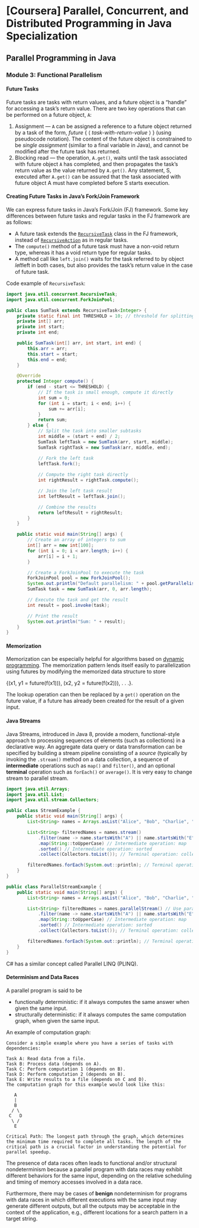 # [Coursera] Parallel, Concurrent, and Distributed Programming in Java Specialization

## Parallel Programming in Java

### Module 3: Functional Parallelism

#### Future Tasks

Future tasks are tasks with return values, and a future object is a “handle” for accessing a task’s return value. There are two key operations that can be performed on a future object, `A`: 

1. Assignment — `A` can be assigned a reference to a future object returned by a task of the form, *future* { ⟨ *task-with-return-value* ⟩ } (using pseudocode notation). The content of the future object is constrained to be *single assignment* (similar to a final variable in Java), and cannot be modified after the future task has returned.
2. Blocking read — the operation, `A.get()`, waits until the task associated with future object `A` has completed, and then propagates the task’s return value as the value returned by `A.get()`.  Any statement, S, executed after `A.get()` can be assured that the task associated with future object A must have completed before S starts execution.

#### Creating Future Tasks in Java’s Fork/Join Framework

We can express future tasks in Java’s Fork/Join (FJ) framework. Some key differences between future tasks and regular tasks in the FJ framework are as follows:

- A future task extends the [`RecursiveTask`](https://docs.oracle.com/javase/8/docs/api/java/util/concurrent/RecursiveTask.html) class in the FJ framework, instead of [`RecursiveAction`](https://docs.oracle.com/javase/8/docs/api/java/util/concurrent/RecursiveAction.html) as in regular tasks.
- The `compute()` method of a future task must have a non-void return type, whereas it has a void return type for regular tasks.
- A method call like `left.join()` waits for the task referred to by object 𝑙𝑒𝑓𝑡left in both cases, but also provides the task’s return value  in the case of future task.

Code example of `RecursiveTask`:

```Java
import java.util.concurrent.RecursiveTask;
import java.util.concurrent.ForkJoinPool;

public class SumTask extends RecursiveTask<Integer> {
    private static final int THRESHOLD = 10; // threshold for splitting tasks
    private int[] arr;
    private int start;
    private int end;

    public SumTask(int[] arr, int start, int end) {
        this.arr = arr;
        this.start = start;
        this.end = end;
    }

    @Override
    protected Integer compute() {
        if (end - start <= THRESHOLD) {
            // If the task is small enough, compute it directly
            int sum = 0;
            for (int i = start; i < end; i++) {
                sum += arr[i];
            }
            return sum;
        } else {
            // Split the task into smaller subtasks
            int middle = (start + end) / 2;
            SumTask leftTask = new SumTask(arr, start, middle);
            SumTask rightTask = new SumTask(arr, middle, end);

            // Fork the left task
            leftTask.fork();
            
            // Compute the right task directly
            int rightResult = rightTask.compute();

            // Join the left task result
            int leftResult = leftTask.join();

            // Combine the results
            return leftResult + rightResult;
        }
    }

    public static void main(String[] args) {
        // Create an array of integers to sum
        int[] arr = new int[100];
        for (int i = 0; i < arr.length; i++) {
            arr[i] = i + 1;
        }

        // Create a ForkJoinPool to execute the task
        ForkJoinPool pool = new ForkJoinPool();
        System.out.println("Default parallelism: " + pool.getParallelism());
        SumTask task = new SumTask(arr, 0, arr.length);

        // Execute the task and get the result
        int result = pool.invoke(task);

        // Print the result
        System.out.println("Sum: " + result);
    }
}

```

#### Memorization

Memorization can be especially helpful for algorithms based on [dynamic programming](https://en.wikipedia.org/wiki/Dynamic_programming). The memorization pattern lends itself easily to parallelization using futures by modifying the memorized data structure to store

{(x1, y1 = future(f(x1))), (x2, y2 = future(f(x2))), . . .}. 

The lookup operation can then be replaced by a `get()` operation on the future value, if a future has already been created for the result of a given input.

#### Java Streams

Java Streams, introduced in Java 8, provide a modern, functional-style approach to processing sequences of elements (such as collections) in a declarative way. An aggregate data query or data transformation can be specified by  building a stream pipeline consisting of a *source* (typically by invoking the `.stream()` method on a data collection, a sequence of **intermediate** operations such as `map()` and `filter()`, and an optional **terminal** operation such as `forEach()` or `average()`. It is very easy to change stream to parallel stream.

```java
import java.util.Arrays;
import java.util.List;
import java.util.stream.Collectors;

public class StreamExample {
    public static void main(String[] args) {
        List<String> names = Arrays.asList("Alice", "Bob", "Charlie", "David", "Edward");

        List<String> filteredNames = names.stream()
            .filter(name -> name.startsWith("A") || name.startsWith("E")) // Intermediate operation: filter
            .map(String::toUpperCase) // Intermediate operation: map
            .sorted() // Intermediate operation: sorted
            .collect(Collectors.toList()); // Terminal operation: collect

        filteredNames.forEach(System.out::println); // Terminal operation: forEach
    }
}

public class ParallelStreamExample {
    public static void main(String[] args) {
        List<String> names = Arrays.asList("Alice", "Bob", "Charlie", "David", "Edward");

        List<String> filteredNames = names.parallelStream() // Use parallelStream() for parallel processing
            .filter(name -> name.startsWith("A") || name.startsWith("E")) // Intermediate operation: filter
            .map(String::toUpperCase) // Intermediate operation: map
            .sorted() // Intermediate operation: sorted
            .collect(Collectors.toList()); // Terminal operation: collect

        filteredNames.forEach(System.out::println); // Terminal operation: forEach
    }
}
```

C# has a similar concept called Parallel LINQ (PLINQ).

#### Determinism and Data Races

A parallel program is said to be

- functionally deterministic: if it always computes the same answer when given the same input.
- structurally deterministic: if it always computes the same computation graph, when given the same input.

An example of computation graph:

```text
Consider a simple example where you have a series of tasks with dependencies:

Task A: Read data from a file.
Task B: Process data (depends on A).
Task C: Perform computation 1 (depends on B).
Task D: Perform computation 2 (depends on B).
Task E: Write results to a file (depends on C and D).
The computation graph for this example would look like this:

   A
   |
   B
  / \
 C   D
  \ /
   E

Critical Path: The longest path through the graph, which determines the minimum time required to complete all tasks. The length of the critical path is a crucial factor in understanding the potential for parallel speedup.
```

The presence of data races often leads to functional and/or structural nondeterminism because a parallel program with data races may exhibit different behaviors for the same input, depending on the relative scheduling and timing of memory accesses involved in a data race.

Furthermore, there may be cases of **benign** nondeterminism for programs with data races in which different executions with the same input may generate different outputs, but all the outputs may be acceptable in the context of the application, e.g., different locations for a search pattern in a target string.